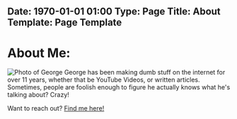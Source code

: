 Date: 1970-01-01 01:00
Type: Page
Title: About
Template: Page Template
---

# About Me:
![Photo of George](https://lh3.googleusercontent.com/krYf8WAD7r-j8IhA1sib-urmwq-47sO1YbFtGHS12bHvTdIL8_-rTTQbIIBFBat_G2gpGYhj8zn4zLqdP9icIXk5EqnW1vuezzdrPXYPE6PgoDcB0RLlZKBlzMR8iEcvmDRlp6mHEGdSyhD5ETtmj1Z_Au53KFGOIbHT4Uw2wNuLRfKbNxmg89jofLe7609G-iX_5-KyXt54NdAVv0hI5gKHUXm9xbts9R-uYu-c5GIiYmjrIGzn_JYDS9ETyM6CGcHxGyvBaK-94nOJbHNJ83xzWy1MhdFOiKDKXlvvlePMFSOs8REiO_Mu2ZcX_R1wQ1mlaX7Q8KI6VTTBKyz4NUdZfkdPNyGJE_GoQM48eH9SnU1zQizwb66yxoDtYoYwDAJD5C9kcycVM854C3sjsANEir1tcPrzVmzPHoJ24eYypJ4PJLpbwBo1602xH8lL4jT6gckNRWLSeNBUAhkcfwXr_oqsRcSLYoInytagSmGj3bq-pZzeNmDogy5rtQy57KWLLk9W659GEDnhhby_qYKap80rxgHet4mm2KH40RIzhzW4dRa2-LUq9WoewEOaO_ciJK9bRmQ45y76EJ298okg4iOjYfREW0AjGTfAo5yv2MR0h6CYjCCZa-52uLbOOc2EO9lMsLxRpr7z_8nbST02fiMKqWx8-QfsE84OSO84E5sg9cLA8To7ihmvXYX8zJgTXgwWUoFv83M4Kmh16M5EB__8KjvDQjSEjh2YsYs-hvN_iU4P1vvPpXzUnfgdP-JW9k4nBpYZohYOPdF2I3q-7Vet2G6PadjWm4VrHMVPgpgEh0u4PvQdnMb01aWaWiKz2HAOdRejBXF28lXt-1l5nIfoZaJHhkBcZSkug9tE394llRkTbFNNY5yN-_0XXvqet-5Tu8t81eOjHXvoxGOo6kMatte6CWXdFJ3ENcYYClmzjvsYMZZ2LQ9RUuW5Emaub8WG3RTzT80S_4uUw60AK17akn2vy87f5g82xdu9l8yoqrFI2lkpHA=w1000-h500-no?authuser=0)
George has been making dumb stuff on the internet for over 11 years, whether that be YouTube Videos, or written articles. Sometimes, people are foolish enough to figure he actually knows what he's talking about? Crazy!

Want to reach out? [Find me here!](https://george.chachanidze.com)